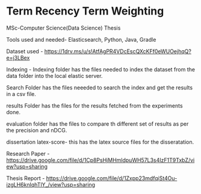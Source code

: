 # Term Recency Term Weighting
MSc-Computer Science(Data Science) Thesis

Tools used and needed- 
Elasticsearch, Python, Java, Gradle

Dataset used - https://1drv.ms/u/s!AtfAgPR4VDcEscQXcKFf0eWUOejhqQ?e=j3LBex

Indexing - Indexing folder has the files needed to index the dataset from the data folder into the local elastic server.

Search Folder has the files neeeded to search the index and get the results in a csv file.

results Folder has the files for the results fetched from the experiments done.

evaluation folder has the files to compare th different set of results as per the precision and nDCG.

dissertation latex-score- this has the latex source files for the disseratation.

Research Paper - https://drive.google.com/file/d/1Cp8PsHjMHmldpuWH57L3s4IzF1T9TxbZ/view?usp=sharing

Thesis Report - https://drive.google.com/file/d/1Zxpp23mdfqiSt4Ou-izgLH6knIqhTlY_/view?usp=sharing
